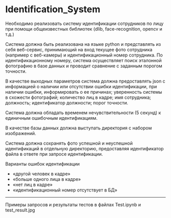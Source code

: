 # Identification_System
Необходимо реализовать систему идентификации сотрудников по лицу при помощи общеизвестных библиотек (dlib, face-recognition, opencv и т.д.)

Система должна быть реализована на языке python и представлять из себя веб-сервис, принимающий на вход текущее фото сотрудника (например с веб-камеры) и идентификационный номер сотрудника. По идентификационному номеру, система осуществляет поиск эталонной фотографию в базе данных и проводит сравнение с заданным порогом точности.

В качестве выходных параметров система должна предоставлять json с информацией о наличии или отсутствии ошибки идентификации, при наличии ошибки, информировать о ее причинах; уверенность системы в схожести фотографий; количество лиц в кадре; имя сотрудника; должность; идентификатор должности; порог точности.

Система должна обладать временем нечувствительности (5 секунд) к единичным ошибочным идентификациям. 

В качестве базы данных должна выступать директория с набором изображений.

Система должна сохранять фото успешной и неуспешной идентификаций в отдельную директорию, предоставляя идентификатор файла в ответе при запросе идентификации.

Варианты ошибок идентификации
-	«другой человек в кадре»
-	«больше одного лица в кадре»
-	«нет лиц в кадре»
-	«идентификационный номер отсутствует в БД»
____
Примеры запросов и результаты тестов в файлах Test.ipynb и test_result.jpg
